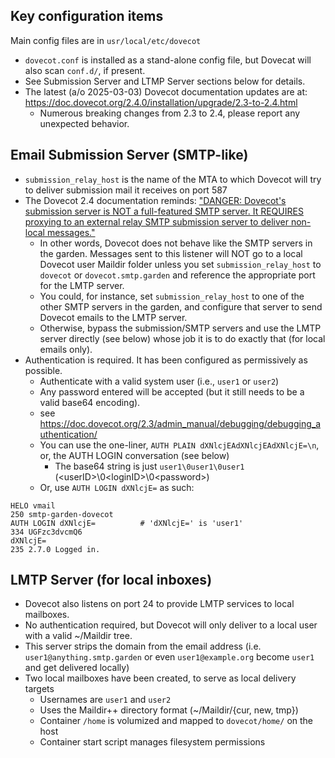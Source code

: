 ## Key configuration items

Main config files are in `usr/local/etc/dovecot`
- `dovecot.conf` is installed as a stand-alone config file, but Dovecat will also scan `conf.d/`, if present.
- See Submission Server and LTMP Server sections below for details.
- The latest (a/o 2025-03-03) Dovecot documentation updates are at: <https://doc.dovecot.org/2.4.0/installation/upgrade/2.3-to-2.4.html>
  - Numerous breaking changes from 2.3 to 2.4, please report any unexpected behavior.

## Email Submission Server (SMTP-like)
- `submission_relay_host` is the name of the MTA to which Dovecot will try to deliver submission mail it receives on port 587
- The Dovecot 2.4 documentation reminds: ["DANGER: Dovecot's submission server is NOT a full-featured SMTP server. It REQUIRES proxying to an external relay SMTP submission server to deliver non-local messages."](https://doc.dovecot.org/2.4.0/core/config/submission.html)
  - In other words, Dovecot does not behave like the SMTP servers in the garden.  Messages sent to this listener will NOT go to a local Dovecot user Maildir folder unless you set `submission_relay_host` to `dovecot` or `dovecot.smtp.garden` and reference the appropriate port for the LMTP server.
  - You could, for instance, set `submission_relay_host` to one of the other SMTP servers in the garden, and configure that server to send Dovecot emails to the LMTP server.
  - Otherwise, bypass the submission/SMTP servers and use the LMTP server directly (see below) whose job it is to do exactly that (for local emails only).
- Authentication is required.  It has been configured as permissively as possible.
  - Authenticate with a valid system user (i.e., `user1` or `user2`)
  - Any password entered will be accepted (but it still needs to be a valid base64 encoding).
  - see <https://doc.dovecot.org/2.3/admin_manual/debugging/debugging_authentication/>
  - You can use the one-liner, `AUTH PLAIN dXNlcjEAdXNlcjEAdXNlcjE=\n`, or, the AUTH LOGIN conversation (see below)
    - The base64 string is just `user1\0user1\0user1` (\<userID\>\\0\<loginID\>\\0\<password\>)
  - Or, use `AUTH LOGIN dXNlcjE=` as such:
```
HELO vmail
250 smtp-garden-dovecot
AUTH LOGIN dXNlcjE=          # 'dXNlcjE=' is 'user1'
334 UGFzc3dvcmQ6
dXNlcjE=
235 2.7.0 Logged in.
```

## LMTP Server (for local inboxes)
- Dovecot also listens on port 24 to provide LMTP services to local mailboxes.
- No authentication required, but Dovecot will only deliver to a local user with a valid ~/Maildir tree.
- This server strips the domain from the email address (i.e. `user1@anything.smtp.garden` or even `user1@example.org` become `user1` and get delivered locally)
- Two local mailboxes have been created, to serve as local delivery targets
  - Usernames are `user1` and `user2`
  - Uses the Maildir++ directory format (~/Maildir/{cur, new, tmp})
  - Container `/home` is volumized and mapped to `dovecot/home/` on the host
  - Container start script manages filesystem permissions

